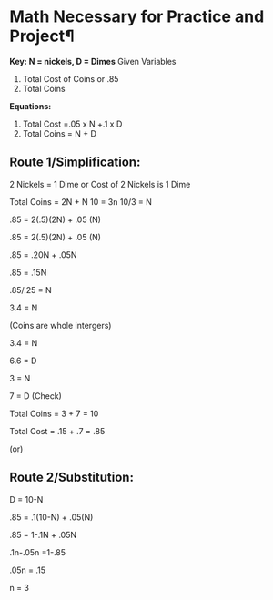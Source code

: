 # Math Necessary for Practice and Project¶

**Key: N = nickels, D = Dimes**
Given Variables
1. Total Cost of Coins or .85  
2. Total Coins

**Equations:**
1. Total Cost =.05 x N +.1 x D 
2. Total Coins = N + D

## Route 1/Simplification:

2 Nickels = 1 Dime or Cost of 2 Nickels is 1 Dime

Total Coins = 2N + N 10 = 3n 10/3 = N

.85 = 2(.5)(2N) + .05 (N)

.85 = 2(.5)(2N) + .05 (N)

.85 = .20N + .05N

.85 = .15N

.85/.25 = N

3.4 = N

(Coins are whole intergers)

3.4 = N

6.6 = D

3 = N

7 = D (Check)

Total Coins = 3 + 7 = 10

Total Cost = .15 + .7 = .85

(or)

## Route 2/Substitution:

D = 10-N

.85 = .1(10-N) + .05(N)

.85 = 1-.1N + .05N

.1n-.05n =1-.85

.05n = .15

n = 3